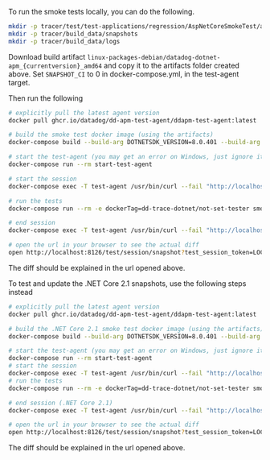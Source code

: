 To run the smoke tests locally, you can do the following.

```bash
mkdir -p tracer/test/test-applications/regression/AspNetCoreSmokeTest/artifacts
mkdir -p tracer/build_data/snapshots
mkdir -p tracer/build_data/logs
```

Download build artifact `linux-packages-debian/datadog-dotnet-apm_{currentversion}_amd64` and copy it to the artifacts folder created above.
Set `SNAPSHOT_CI` to 0 in docker-compose.yml, in the test-agent target.

Then run the following

```bash
# explicitly pull the latest agent version
docker pull ghcr.io/datadog/dd-apm-test-agent/ddapm-test-agent:latest

# build the smoke test docker image (using the artifacts)
docker-compose build --build-arg DOTNETSDK_VERSION=8.0.401 --build-arg RUNTIME_IMAGE=mcr.microsoft.com/dotnet/aspnet:6.0-bullseye-slim --build-arg PUBLISH_FRAMEWORK=net6.0 --build-arg INSTALL_CMD="dpkg -i ./datadog-dotnet-apm*_amd64.deb" smoke-tests

# start the test-agent (you may get an error on Windows, just ignore it)
docker-compose run --rm start-test-agent

# start the session
docker-compose exec -T test-agent /usr/bin/curl --fail "http://localhost:8126/test/session/start?test_session_token=LOCALTEST"

# run the tests
docker-compose run --rm -e dockerTag=dd-trace-dotnet/not-set-tester smoke-tests

# end session
docker-compose exec -T test-agent /usr/bin/curl --fail "http://localhost:8126/test/session/snapshot?test_session_token=LOCALTEST&file=/snapshots/smoke_test_snapshots"

# open the url in your browser to see the actual diff
open http://localhost:8126/test/session/snapshot?test_session_token=LOCALTEST&file=/snapshots/smoke_test_snapshots
```
The diff should be explained in the url opened above.


To test and update the .NET Core 2.1 snapshots, use the following steps instead

```bash
# explicitly pull the latest agent version
docker pull ghcr.io/datadog/dd-apm-test-agent/ddapm-test-agent:latest

# build the .NET Core 2.1 smoke test docker image (using the artifacts)
docker-compose build --build-arg DOTNETSDK_VERSION=8.0.401 --build-arg RUNTIME_IMAGE=mcr.microsoft.com/dotnet/aspnet:2.1-bionic --build-arg PUBLISH_FRAMEWORK=netcoreapp2.1 --build-arg INSTALL_CMD="dpkg -i ./datadog-dotnet-apm*_amd64.deb" smoke-tests

# start the test-agent (you may get an error on Windows, just ignore it)
docker-compose run --rm start-test-agent
# start the session
docker-compose exec -T test-agent /usr/bin/curl --fail "http://localhost:8126/test/session/start?test_session_token=LOCALTEST"
# run the tests
docker-compose run --rm -e dockerTag=dd-trace-dotnet/not-set-tester smoke-tests

# end session (.NET Core 2.1)
docker-compose exec -T test-agent /usr/bin/curl --fail "http://localhost:8126/test/session/snapshot?test_session_token=LOCALTEST&file=/snapshots/smoke_test_snapshots_2_1"

# open the url in your browser to see the actual diff
open http://localhost:8126/test/session/snapshot?test_session_token=LOCALTEST&file=/snapshots/smoke_test_snapshots_2_1
```

The diff should be explained in the url opened above.
